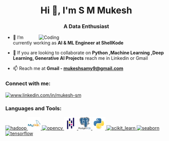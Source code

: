 <h1 align="center">Hi 👋, I'm S M Mukesh</h1>
<h3 align="center">A Data Enthusiast</h3>
<img align="right" alt="Coding" width="400" src="https://lh4.googleusercontent.com/dFlNyPlSE3Rb2LEaIRtNPiJEhBo6tDMbTPuYJde-oBI7Fu0leEutCShvNglG4jjRBGlOIJu1lCoZMD2wU643RQepUcrPguJyNCJPXOyGgE5zU5iMKbY2hjwpYxkl9l-VHHt5pkAKi7hP1_ikSBDFieo">

- 🌱 I’m currently working as **AI & ML Engineer at ShellKode**

- 👯 If you are looking to collaborate on **Python ,Machine Learning ,Deep Learning, Generative AI Projects** reach me in Linkedin or Gmail

- 📫  Reach me at **Gmail - mukeshsamy9@gmail.com**

<h3 align="left">Connect with me:</h3>
<p align="left">
<a href="https://linkedin.com/in/mukesh-sm" target="blank"><img align="center" src="https://raw.githubusercontent.com/rahuldkjain/github-profile-readme-generator/master/src/images/icons/Social/linked-in-alt.svg" alt="www.linkedin.com/in/mukesh-sm" height="30" width="40" /></a>
</p>

<h3 align="left">Languages and Tools:</h3>
<p align="left"> <a href="https://hadoop.apache.org/" target="_blank" rel="noreferrer"> <img src="https://www.vectorlogo.zone/logos/apache_hadoop/apache_hadoop-icon.svg" alt="hadoop" width="40" height="40"/> </a> <a href="https://www.mysql.com/" target="_blank" rel="noreferrer"> <img src="https://raw.githubusercontent.com/devicons/devicon/master/icons/mysql/mysql-original-wordmark.svg" alt="mysql" width="40" height="40"/> </a> <a href="https://opencv.org/" target="_blank" rel="noreferrer"> <img src="https://www.vectorlogo.zone/logos/opencv/opencv-icon.svg" alt="opencv" width="40" height="40"/> </a> <a href="https://pandas.pydata.org/" target="_blank" rel="noreferrer"> <img src="https://raw.githubusercontent.com/devicons/devicon/2ae2a900d2f041da66e950e4d48052658d850630/icons/pandas/pandas-original.svg" alt="pandas" width="40" height="40"/> </a> <a href="https://www.postgresql.org" target="_blank" rel="noreferrer"> <img src="https://raw.githubusercontent.com/devicons/devicon/master/icons/postgresql/postgresql-original-wordmark.svg" alt="postgresql" width="40" height="40"/> </a> <a href="https://www.python.org" target="_blank" rel="noreferrer"> <img src="https://raw.githubusercontent.com/devicons/devicon/master/icons/python/python-original.svg" alt="python" width="40" height="40"/> </a> <a href="https://scikit-learn.org/" target="_blank" rel="noreferrer"> <img src="https://upload.wikimedia.org/wikipedia/commons/0/05/Scikit_learn_logo_small.svg" alt="scikit_learn" width="40" height="40"/> </a> <a href="https://seaborn.pydata.org/" target="_blank" rel="noreferrer"> <img src="https://seaborn.pydata.org/_images/logo-mark-lightbg.svg" alt="seaborn" width="40" height="40"/> </a> <a href="https://www.tensorflow.org" target="_blank" rel="noreferrer"> <img src="https://www.vectorlogo.zone/logos/tensorflow/tensorflow-icon.svg" alt="tensorflow" width="40" height="40"/> </a> </p>
